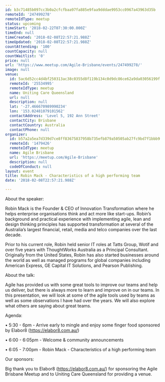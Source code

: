 ```yaml
---
id: b3c71485b097cc3b0a2cfcfbaa97fa885e9faa9dddae9953cc0967a43963d35b
remoteId: '247499278'
remoteIdType: meetup
status: upcoming
timeStart: '2018-02-22T07:30:00.000Z'
timeEnd: null
timeCreated: '2018-02-08T22:57:21.988Z'
timeUpdated: '2018-02-08T22:57:21.988Z'
countAttending: '100'
countCapacity: null
countWaitlist: '0'
price: null
url: 'https://www.meetup.com/Agile-Brisbane/events/247499278/'
image: null
venue:
  id: 5ac6d52cc4d4bf250313ac38c0355d8f119b134c0d9dc86ce62a9da03056199f
  remoteId: '25534995'
  remoteIdType: meetup
  name: Uniting Care Queensland
  url: null
  description: null
  lat: '-27.466670989990234'
  lon: '153.02481079101562'
  contactAddress: 'Level 5, 192 Ann Street'
  contactCity: Brisbane
  contactCountry: Australia
  contactPhone: null
organizer:
  id: b57a2a5ea7d339d7ce8ff83675837958b735efb879a50505ab27fc9bd7f1bbb9
  remoteId: '1479426'
  remoteIdType: meetup
  name: Agile Brisbane
  url: 'https://meetup.com/Agile-Brisbane'
  description: null
  codeOfConduct: null
layout: event
title: Robin Mack - Characteristics of a high performing team
date: '2018-02-08T22:57:21.988Z'

---
```

<p>About the speaker:</p> <p>Robin Mack is the Founder &amp; CEO of Innovation Transformation where he helps enterprise organisations think and act more like start-ups. Robin’s background and practical experience with implementing agile, lean and design thinking principles has supported transformation at several of the Australia’s largest financial, retail, media and telco companies over the last decade.</p> <p>Prior to his current role, Robin held senior IT roles at Tatts Group, Wotif and over five years with ThoughtWorks Australia as a Principal Consultant. Originally from the United States, Robin has also started businesses around the world as well as managed programs for global companies including American Express, GE Capital IT Solutions, and Pearson Publishing.</p> <p>About the talk:</p> <p>Agile has provided us with some great tools to improve our teams and help us deliver, but there is always more to learn and improve on in our teams. In this presentation, we will look at some of the agile tools used by teams as well as some observations I have had over the years. We will also explore what others are saying about great teams.</p> <p>Agenda:</p> <p>• 5:30 - 6pm - Arrive early to mingle and enjoy some finger food sponsored by Elabor8 (<a href="https://elabor8.com.au/" class="linkified">https://elabor8.com.au/</a>)</p> <p>• 6:00 - 6:05pm - Welcome &amp; community announcements</p> <p>• 6:05 - 7:00pm - Robin Mack - Characteristics of a high performing team</p> <p>Our sponsors:</p> <p>Big thank you to Elabor8 (<a href="https://elabor8.com.au/" class="linkified">https://elabor8.com.au/</a>) for sponsoring the Agile Brisbane Meetup and to Uniting Care Queensland for providing a venue.</p>
